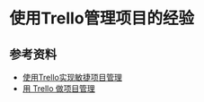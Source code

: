 # 使用Trello管理项目的经验

## 参考资料
- [使用Trello实现敏捷项目管理](http://www.infoq.com/cn/news/2012/05/trello-project-management)
- [用 Trello 做项目管理](http://www.jianshu.com/p/dd980d1ee947)